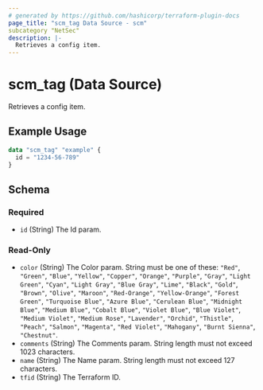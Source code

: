 ```yaml
---
# generated by https://github.com/hashicorp/terraform-plugin-docs
page_title: "scm_tag Data Source - scm"
subcategory "NetSec"
description: |-
  Retrieves a config item.
---
```


# scm_tag (Data Source)

Retrieves a config item.

## Example Usage

```terraform
data "scm_tag" "example" {
  id = "1234-56-789"
}
```

<!-- schema generated by tfplugindocs -->
## Schema

### Required

- `id` (String) The Id param.

### Read-Only

- `color` (String) The Color param. String must be one of these: `"Red"`, `"Green"`, `"Blue"`, `"Yellow"`, `"Copper"`, `"Orange"`, `"Purple"`, `"Gray"`, `"Light Green"`, `"Cyan"`, `"Light Gray"`, `"Blue Gray"`, `"Lime"`, `"Black"`, `"Gold"`, `"Brown"`, `"Olive"`, `"Maroon"`, `"Red-Orange"`, `"Yellow-Orange"`, `"Forest Green"`, `"Turquoise Blue"`, `"Azure Blue"`, `"Cerulean Blue"`, `"Midnight Blue"`, `"Medium Blue"`, `"Cobalt Blue"`, `"Violet Blue"`, `"Blue Violet"`, `"Medium Violet"`, `"Medium Rose"`, `"Lavender"`, `"Orchid"`, `"Thistle"`, `"Peach"`, `"Salmon"`, `"Magenta"`, `"Red Violet"`, `"Mahogany"`, `"Burnt Sienna"`, `"Chestnut"`.
- `comments` (String) The Comments param. String length must not exceed 1023 characters.
- `name` (String) The Name param. String length must not exceed 127 characters.
- `tfid` (String) The Terraform ID.
